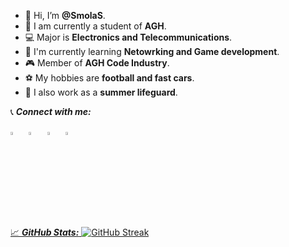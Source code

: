 - 👋 Hi, I’m **@SmolaS**.
- 🏫 I am currently a student of **AGH**.
- 💻 Major is **Electronics and Telecommunications**.
- 🌱 I'm currently learning **Netowrking and Game development**.
- 🎮 Member of **AGH Code Industry**.
- ⚽ My hobbies are **football and fast cars**.
- 🛟 I also work as a **summer lifeguard**.

📞 ***Connect with me:*** 

[<img src="https://img.icons8.com/color/48/000000/linkedin.png" width="3.5%"/>](https://www.linkedin.com/in/szymonsmoła/?locale=en_US)  &nbsp; [<img src="https://github.com/sciencepal/sciencepal/blob/master/assets/discord-round.svg" width="3.5%"/>](https://discordapp.com/users/125285976376475648)  &nbsp; [<img src="https://upload.wikimedia.org/wikipedia/commons/8/83/Steam_icon_logo.svg" width="3.5%"/>](https://steamcommunity.com/id/SmolaS/)  &nbsp; <a href="mailto:szymeksmola@gmail.com"> <img src="https://img.icons8.com/fluent/48/000000/gmail.png" width="3.5%"  />

📈 ***GitHub Stats:***
[![GitHub Streak](https://github-readme-streak-stats.herokuapp.com?user=SmolaS&theme=dark&hide_border=true&mode=weekly)](https://git.io/streak-stats)

<!---
SmolaS/SmolaS is a ✨ special ✨ repository because its `README.md` (this file) appears on your GitHub profile.
You can click the Preview link to take a look at your changes.
--->
